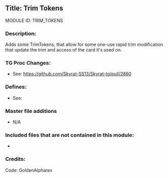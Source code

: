 ## Title: Trim Tokens

MODULE ID: TRIM_TOKENS

### Description:

Adds some TrimTokens, that allow for some one-use rapid trim modification that update the trim and access of the card it's used on.

### TG Proc Changes:

- See: https://github.com/Skyrat-SS13/Skyrat-tg/pull/2860

### Defines:

- See: 

### Master file additions

- N/A

### Included files that are not contained in this module:

-


### Credits:
Code: GoldenAlpharex
